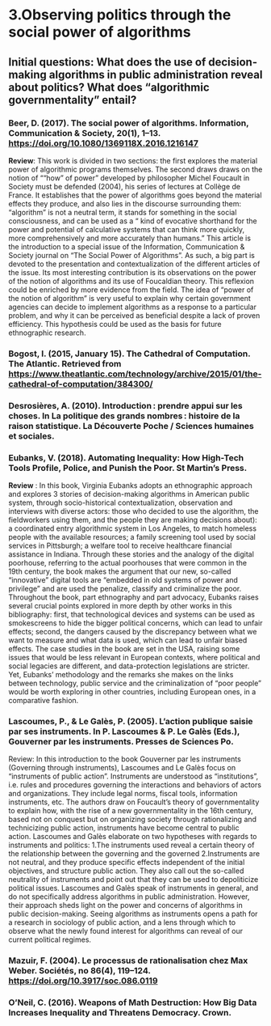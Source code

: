 # 3.Observing politics through the social power of algorithms
## Initial questions: What does the use of decision-making algorithms in public administration reveal about politics? What does “algorithmic governmentality” entail? 

### Beer, D. (2017). The social power of algorithms. Information, Communication & Society, 20(1), 1–13. https://doi.org/10.1080/1369118X.2016.1216147

**Review**: 
This work is divided in two sections: the first explores the material power of algorithmic programs themselves. The second draws draws on the notion of ““how” of power” developed by philosopher Michel Foucault in Society must be defended (2004), his series of lectures at Collège de France. It establishes that the power of algorithms goes beyond the material effects they produce, and also lies in the discourse surrounding them: “algorithm” is not a neutral term, it stands for something in the social consciousness, and can be used as a “ kind of evocative shorthand for the power and potential of calculative systems that can think more quickly, more comprehensively and more accurately than humans.”
This article is the introduction to a special issue of the Information, Communication & Society journal on “The Social Power of Algorithms”. As such, a big part is devoted to the presentation and contextualization of the different articles of the issue. Its most interesting contribution is its observations on the power of the notion of algorithms and its use of Foucaldian theory. This reflexion could be enriched by more evidence from the field.
The idea of “power of the notion of algorithm” is very useful to explain why certain government agencies can decide to implement algorithms as a response to a particular problem, and why it can be perceived as beneficial despite a lack of proven efficiency. This hypothesis could be used as the basis for future ethnographic research.

### Bogost, I. (2015, January 15). The Cathedral of Computation. The Atlantic. Retrieved from https://www.theatlantic.com/technology/archive/2015/01/the-cathedral-of-computation/384300/

### Desrosières, A. (2010). Introduction : prendre appui sur les choses. In La politique des grands nombres : histoire de la raison statistique. La Découverte Poche / Sciences humaines et sociales.

### Eubanks, V. (2018). Automating Inequality: How High-Tech Tools Profile, Police, and Punish the Poor. St Martin’s Press.

**Review** : In this book, Virginia Eubanks adopts an ethnographic approach and explores 3 stories of decision-making algorithms in American public system, through socio-historical contextualization, observation and interviews with diverse actors: those who decided to use the algorithm, the fieldworkers using them, and the people they are making decisions about): a coordinated entry algorithmic system in Los Angeles, to match homeless people with the available resources; a family screening tool used by social services in Pittsburgh; a welfare tool to receive healthcare financial assistance in Indiana.
Through these stories and the analogy of the digital poorhouse, referring to the actual poorhouses that were common in the 19th century, the book makes the argument that our new, so-called “innovative” digital tools are “embedded in old systems of power and privilege” and are used the penalize, classify and criminalize the poor.
Throughout the book, part ethnography and part advocacy, Eubanks raises several crucial points explored in more depth by other works in this bibliography: first, that technological devices and systems can be used as smokescreens to hide the bigger political concerns, which can lead to unfair effects; second, the dangers caused by the discrepancy between what we want to measure and what data is used, which can lead to unfair biased effects. 
The case studies in the book are set in the USA, raising some issues that would be less relevant in European contexts, where political and social legacies are different, and data-protection legislations are stricter. Yet, Eubanks’ methodology and the remarks she makes on the links between technology, public service and the criminalization of “poor people” would be worth exploring in other countries, including European ones, in a comparative fashion.

### Lascoumes, P., & Le Galès, P. (2005). L’action publique saisie par ses instruments. In P. Lascoumes & P. Le Galès (Eds.), Gouverner par les instruments. Presses de Sciences Po.

Review: In this introduction to the book Gouverner par les instruments (Governing through instruments), Lascoumes and Le Galès focus on “instruments of public action”. Instruments are understood as “institutions”, i.e. rules and procedures governing the interactions and behaviors of actors and organizations. They include legal norms, fiscal tools, information instruments, etc.
The authors draw on Foucault’s theory of governmentality to explain how, with the rise of a new governmentality in the 16th century, based not on conquest but on organizing society through rationalizing and technicizing public action, instruments have become central to public action. Lascoumes and Galès elaborate on two hypotheses with regards to instruments and politics:
1.The instruments used reveal a certain theory of the relationship between the governing and the governed
2.Instruments are not neutral, and they produce specific effects independent of the initial objectives, and structure public action.
They also call out the so-called neutrality of instruments and point out that they can be used to depoliticize political issues. 
Lascoumes and Galès speak of instruments in general, and do not specifically address algorithms in public administration. However, their approach sheds light on the power and concerns of algorithms in public decision-making. Seeing algorithms as instruments opens a path for a research in sociology of public action, and a lens through which to observe what the newly found interest for algorithms can reveal of our current political regimes.

### Mazuir, F. (2004). Le processus de rationalisation chez Max Weber. Sociétés, no 86(4), 119–124. https://doi.org/10.3917/soc.086.0119

### O’Neil, C. (2016). Weapons of Math Destruction: How Big Data Increases Inequality and Threatens Democracy. Crown.
